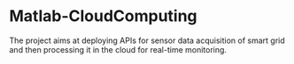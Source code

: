 # Matlab-CloudComputing


The project aims at deploying APIs for sensor data acquisition of smart grid and then processing it in the cloud for real-time monitoring.
